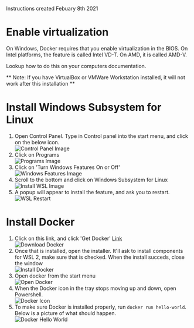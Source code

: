 Instructions created Febuary 8th 2021

# Enable virtualization 
On Windows, Docker requires that you enable virtualization in the BIOS. 
On Intel platforms, the feature is called Intel VD-T. On AMD, it is called AMD-V. 

Lookup how to do this on your computers documentation. 

** Note: If you have VirtualBox or VMWare Workstation installed, it will not work after this installation **

# Install Windows Subsystem for Linux

1. Open Control Panel. Type in Control panel into the start menu, and click on the below icon. <br/>
![Control Panel Image](./Pics/ControlPanel.png)
2. Click on Programs<br/>
![Programs Image](./Pics/Programs.png)
3. Click on 'Turn Windows Features On or Off'<br/>
![Windows Features Image](./Pics/WindowsFeatures.png)
4. Scroll to the bottom and click on Windows Subsystem for Linux<br/>
![Install WSL Image](./Pics/InstallWSL.png)
5. A popup will appear to install the feature, and ask you to restart.<br/>
![WSL Restart](./Pics/WSLRestart.png)

# Install Docker

1. Click on this link, and click 'Get Docker' [Link](https://hub.docker.com/editions/community/docker-ce-desktop-windows/)<br/>
![Download Docker](./Pics/DownloadDocker.png)
2. Once that is installed, open the installer. It'll ask to install components for WSL 2, make sure that is checked. When the install succeds, close the window<br/>
![Install Docker](./Pics/DockerInstall.png)
3. Open docker from the start menu<br/>
![Open Docker](./Pics/DockerStartMenu.png)
4. When the Docker icon in the tray stops moving up and down, open Powershell.<br/>
![Docker Icon](./Pics/DockerIcon.png)
5. To make sure Docker is installed properly, run `docker run hello-world`. Below is a picture of what should happen.<br/>
![Docker Hello World](./Pics/DockerHelloWorld.png)